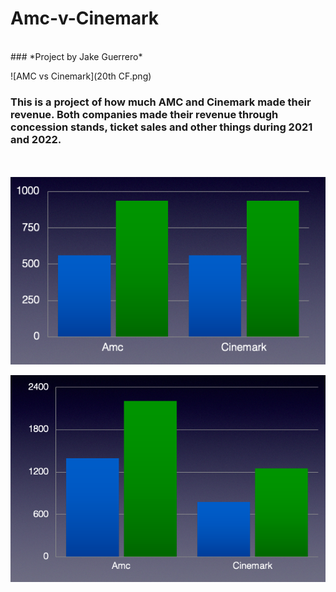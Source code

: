 # Amc-v-Cinemark
<br/>
### *Project by Jake Guerrero*
<br/>

![AMC vs Cinemark](20th CF.png)

### This is a project of how much AMC and Cinemark made their revenue. Both companies made their revenue through concession stands, ticket sales and other things during 2021 and 2022.

<br/>
<br/>

<img src="Admissions.png"  width="622" height="300">




![Concession Sales](Concessions.png)
